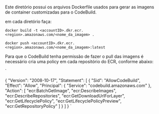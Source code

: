 Este diretório possui os arquivos Dockerfile usados para gerar as imagens de container customizadas para o CodeBuild.

em cada diretório faça:

`docker build -t <accountID>.dkr.ecr.<region>.amazonaws.com/<nome_da_imagem> .`

`docker push <accountID>.dkr.ecr.<region>.amazonaws.com/<nome_da_imagem>:latest`


Para que o CodeBuild tenha permissão de fazer o pull das imagens é necessário cria uma policy em cada repositório do ECR, conforme abaixo:

`

{
  "Version": "2008-10-17",
  "Statement": [
    {
      "Sid": "AllowCodeBuild",
      "Effect": "Allow",
      "Principal": {
        "Service": "codebuild.amazonaws.com"
      },
      "Action": [
        "ecr:BatchGetImage",
        "ecr:DescribeImages",
        "ecr:DescribeRepositories",
        "ecr:GetDownloadUrlForLayer",
        "ecr:GetLifecyclePolicy",
        "ecr:GetLifecyclePolicyPreview",
        "ecr:GetRepositoryPolicy"
      ]
    }
  ]
}
`
